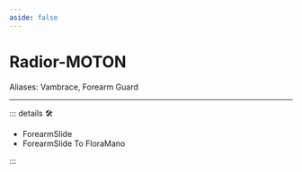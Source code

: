 ```yaml
---
aside: false
---
```

# Radior-MOTON

Aliases: Vambrace, Forearm Guard

---

<!-- =================================================== -->
<!-- =================================================== -->
<!-- =================================================== -->
<!-- =================================================== -->
<!-- =================================================== -->
::: details 🛠

- ForearmSlide
- ForearmSlide To FloraMano

:::
